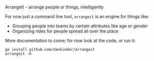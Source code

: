 ArrangeIt - arrange people or things, intelligently

For now just a command line tool, `arrangeit` is an engine for things like:
- Grouping people into teams by certain attributes like age or gender
- Organizing rides for people spread all over the place

More documentation to come; for now look at the code, or run it:

```
go install github.com/dankinder/arrangeit
arrangeit -h
```
